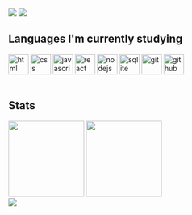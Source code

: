 <img src="https://capsule-render.vercel.app/api?type=waving&color=00779A&height=120&section=header&text=&fontSize=90" />

<img src="https://readme-typing-svg.herokuapp.com?font=Fira+Code&size=22&pause=1000&color=00779A&width=435&lines=Hi+there!!+I'm+Carlos+Henrique!+👋" />

</br>

 ## Languages I'm currently studying

<div style="display: inline_block">
  <img alt="html" height="40em" src="https://cdn.jsdelivr.net/gh/devicons/devicon/icons/html5/html5-original.svg" />
  <img alt="css" height="40em" src="https://cdn.jsdelivr.net/gh/devicons/devicon/icons/css3/css3-original.svg" />
  <img alt="javascript" height="40em" src="https://cdn.jsdelivr.net/gh/devicons/devicon/icons/javascript/javascript-original.svg" />
  <img alt="react" height="40em" src="https://cdn.jsdelivr.net/gh/devicons/devicon/icons/react/react-original.svg" />
  <img alt="nodejs" height="40em" src="https://cdn.jsdelivr.net/gh/devicons/devicon/icons/nodejs/nodejs-original.svg" />
  <img alt="sqlite" height="40em" src="https://cdn.jsdelivr.net/gh/devicons/devicon/icons/sqlite/sqlite-original.svg" />
  <img alt="git" height="40em" src="https://cdn.jsdelivr.net/gh/devicons/devicon/icons/git/git-original.svg" />
  <img alt="github" height="40em" src="https://skillicons.dev/icons?i=github" />
</div>

<br/>

## Stats

<div>
  <img height="150em" src="https://github-readme-stats.vercel.app/api?username=henriquencorrea&show_icons=true&theme=shadow_blue"/>
  <img height="150em" src="https://github-readme-stats.vercel.app/api/top-langs/?username=henriquencorrea&layout=compact&theme=shadow_blue" />
</div>
  
<img src="https://capsule-render.vercel.app/api?type=waving&color=00779A&height=100&section=footer&text=&fontSize=90" />
